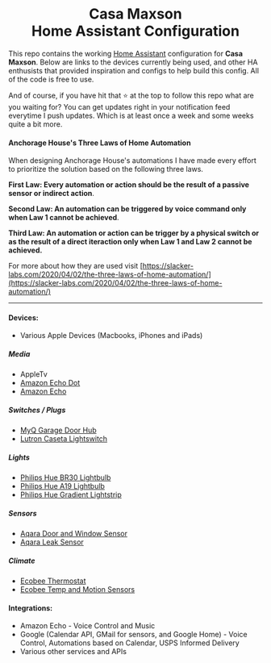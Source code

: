
<h1 align="center">Casa Maxson
  <br>Home Assistant Configuration
</h1>

This repo contains the working [Home Assistant](https://home-assistant.io/) configuration for **Casa Maxson**. Below are links to the devices currently being used, and other HA enthusists that provided inspiration and configs to help build this config. All of the code is free to use.

And of course, if you have hit that :star: at the top to follow this repo what are you waiting for? You can get updates right in your notification feed everytime I push updates. Which is at least once a week and some weeks quite a bit more.  

#### Anchorage House's Three Laws of Home Automation 

When designing Anchorage House's automations I have made every effort to prioritize the solution based on the following three laws. 

**First Law: Every automation or action should be the result of a passive sensor or indirect action**.

**Second Law: An automation can be triggered by voice command only when Law 1 cannot be achieved**.

**Third Law: An automation or action can be trigger by a physical switch or as the result of a direct iteraction only when Law 1 and Law 2 cannot be achieved.**

For more about how they are used visit [https://slacker-labs.com/2020/04/02/the-three-laws-of-home-automation/](https://slacker-labs.com/2020/04/02/the-three-laws-of-home-automation/)

<hr>

#### Devices:
* Various Apple Devices (Macbooks, iPhones and iPads)

##### Media
* AppleTv
* [Amazon Echo Dot](https://www.amazon.com/gp/product/B07FZ8S74R/)
* [Amazon Echo](https://www.amazon.com/gp/product/B084J4KNDS/)

##### Switches / Plugs
* [MyQ Garage Door Hub](https://www.amazon.com/gp/product/B075RQVSY7/)
* [Lutron Caseta Lightswitch](https://www.amazon.com/gp/product/B07SJJBTYY/)

##### Lights
* [Philips Hue BR30 Lightbulb](https://www.amazon.com/gp/product/B07QZHMM57/)
* [Philips Hue A19 Lightbulb](https://www.amazon.com/gp/product/B01M9AU8MB/)
* [Philips Hue Gradient Lightstrip](https://www.amazon.com/gp/product/B08CKJWSFS/)

##### Sensors
* [Aqara Door and Window Sensor](https://www.amazon.com/gp/product/B07D37VDM3/)
* [Aqara Leak Sensor](https://www.amazon.com/gp/product/B07D39MSZS/)

##### Climate
* [Ecobee Thermostat](https://www.amazon.com/gp/product/B07NQT85FC/)
* [Ecobee Temp and Motion Sensors](https://www.amazon.com/gp/product/B07NQVWRR3/)

#### Integrations:
* Amazon Echo - Voice Control and Music
* Google (Calendar API, GMail for sensors, and Google Home) - Voice Control, Automations based on Calendar, USPS Informed Delivery
* Various other services and APIs